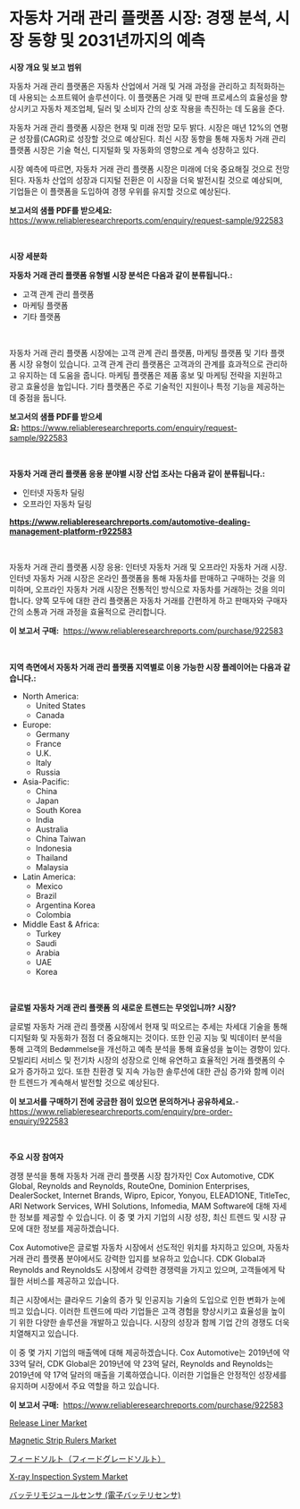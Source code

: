 <p><h1>자동차 거래 관리 플랫폼 시장: 경쟁 분석, 시장 동향 및 2031년까지의 예측</h1></p><p><strong>시장 개요 및 보고 범위</strong></p>
<p><p>자동차 거래 관리 플랫폼은 자동차 산업에서 거래 및 거래 과정을 관리하고 최적화하는 데 사용되는 소프트웨어 솔루션이다. 이 플랫폼은 거래 및 판매 프로세스의 효율성을 향상시키고 자동차 제조업체, 딜러 및 소비자 간의 상호 작용을 촉진하는 데 도움을 준다.</p><p>자동차 거래 관리 플랫폼 시장은 현재 및 미래 전망 모두 밝다. 시장은 매년 12%의 연평균 성장률(CAGR)로 성장할 것으로 예상된다. 최신 시장 동향을 통해 자동차 거래 관리 플랫폼 시장은 기술 혁신, 디지털화 및 자동화의 영향으로 계속 성장하고 있다.</p><p>시장 예측에 따르면, 자동차 거래 관리 플랫폼 시장은 미래에 더욱 중요해질 것으로 전망된다. 자동차 산업의 성장과 디지털 전환은 이 시장을 더욱 발전시킬 것으로 예상되며, 기업들은 이 플랫폼을 도입하여 경쟁 우위를 유지할 것으로 예상된다.</p></p>
<p><strong>보고서의 샘플 PDF를 받으세요:</strong> <a href="https://www.reliableresearchreports.com/enquiry/request-sample/922583">https://www.reliableresearchreports.com/enquiry/request-sample/922583</a></p>
<p>&nbsp;</p>
<p><strong>시장 세분화</strong></p>
<p><strong>자동차 거래 관리 플랫폼 유형별 시장 분석은 다음과 같이 분류됩니다.:</strong></p>
<p><ul><li>고객 관계 관리 플랫폼</li><li>마케팅 플랫폼</li><li>기타 플랫폼</li></ul></p>
<p>&nbsp;</p>
<p><p>자동차 거래 관리 플랫폼 시장에는 고객 관계 관리 플랫폼, 마케팅 플랫폼 및 기타 플랫폼 시장 유형이 있습니다. 고객 관계 관리 플랫폼은 고객과의 관계를 효과적으로 관리하고 유지하는 데 도움을 줍니다. 마케팅 플랫폼은 제품 홍보 및 마케팅 전략을 지원하고 광고 효율성을 높입니다. 기타 플랫폼은 주로 기술적인 지원이나 특정 기능을 제공하는 데 중점을 둡니다.</p></p>
<p><strong>보고서의 샘플 PDF를 받으세요:</strong>&nbsp;<a href="https://www.reliableresearchreports.com/enquiry/request-sample/922583">https://www.reliableresearchreports.com/enquiry/request-sample/922583</a></p>
<p>&nbsp;</p>
<p><strong> 자동차 거래 관리 플랫폼 응용 분야별 시장 산업 조사는 다음과 같이 분류됩니다.:</strong></p>
<p><ul><li>인터넷 자동차 딜링</li><li>오프라인 자동차 딜링</li></ul></p>
<p><strong><a href="https://www.reliableresearchreports.com/automotive-dealing-management-platform-r922583">https://www.reliableresearchreports.com/automotive-dealing-management-platform-r922583</a></strong></p>
<p>&nbsp;</p>
<p><p>자동차 거래 관리 플랫폼 시장 응용: 인터넷 자동차 거래 및 오프라인 자동차 거래 시장. 인터넷 자동차 거래 시장은 온라인 플랫폼을 통해 자동차를 판매하고 구매하는 것을 의미하며, 오프라인 자동차 거래 시장은 전통적인 방식으로 자동차를 거래하는 것을 의미합니다. 양쪽 모두에 대한 관리 플랫폼은 자동차 거래를 간편하게 하고 판매자와 구매자 간의 소통과 거래 과정을 효율적으로 관리합니다.</p></p>
<p><strong>이 보고서 구매:</strong>&nbsp; <a href="https://www.reliableresearchreports.com/purchase/922583">https://www.reliableresearchreports.com/purchase/922583</a></p>
<p>&nbsp;</p>
<p><strong>지역 측면에서 자동차 거래 관리 플랫폼 지역별로 이용 가능한 시장 플레이어는 다음과 같습니다.:</strong></p>
<p><ul>
    <li>
        North America:
        <ul>
            <li>United States</li>
            <li>Canada</li>
        </ul>
    </li>
    <li>
        Europe:
        <ul>
            <li>Germany</li>
            <li>France</li>
            <li>U.K.</li>
            <li>Italy</li>
            <li>Russia</li>
        </ul>
    </li>
    <li>
        Asia-Pacific:
        <ul>
            <li>China</li>
            <li>Japan</li>
            <li>South Korea</li>
            <li>India</li>
            <li>Australia</li>
            <li>China Taiwan</li>
            <li>Indonesia</li>
            <li>Thailand</li>
            <li>Malaysia</li>
        </ul>
    </li>
    <li>
        Latin America:
        <ul>
            <li>Mexico</li>
            <li>Brazil</li>
            <li>Argentina Korea</li>
            <li>Colombia</li>
        </ul>
    </li>
    <li>
        Middle East & Africa:
        <ul>
            <li>Turkey</li>
            <li>Saudi</li>
            <li>Arabia</li>
            <li>UAE</li>
            <li>Korea</li>
        </ul>
    </li>
    </ul></p>
<p>&nbsp;</p>
<p><strong>글로벌 자동차 거래 관리 플랫폼 의 새로운 트렌드는 무엇입니까? 시장?</strong></p>
<p><p>글로벌 자동차 거래 관리 플랫폼 시장에서 현재 및 떠오르는 추세는 차세대 기술을 통해 디지털화 및 자동화가 점점 더 중요해지는 것이다. 또한 인공 지능 및 빅데이터 분석을 통해 고객의 Bedømmelse을 개선하고 예측 분석을 통해 효율성을 높이는 경향이 있다. 모빌리티 서비스 및 전기차 시장의 성장으로 인해 유연하고 효율적인 거래 플랫폼의 수요가 증가하고 있다. 또한 친환경 및 지속 가능한 솔루션에 대한 관심 증가와 함께 이러한 트렌드가 계속해서 발전할 것으로 예상된다.</p></p>
<p><strong>이 보고서를 구매하기 전에 궁금한 점이 있으면 문의하거나 공유하세요.</strong>- <a href="https://www.reliableresearchreports.com/enquiry/pre-order-enquiry/922583">https://www.reliableresearchreports.com/enquiry/pre-order-enquiry/922583</a></p>
<p>&nbsp;</p>
<p><strong>주요 시장 참여자</strong></p>
<p><p>경쟁 분석을 통해 자동차 거래 관리 플랫폼 시장 참가자인 Cox Automotive, CDK Global, Reynolds and Reynolds, RouteOne, Dominion Enterprises, DealerSocket, Internet Brands, Wipro, Epicor, Yonyou, ELEAD1ONE, TitleTec, ARI Network Services, WHI Solutions, Infomedia, MAM Software에 대해 자세한 정보를 제공할 수 있습니다. 이 중 몇 가지 기업의 시장 성장, 최신 트렌드 및 시장 규모에 대한 정보를 제공하겠습니다.</p><p>Cox Automotive은 글로벌 자동차 시장에서 선도적인 위치를 차지하고 있으며, 자동차 거래 관리 플랫폼 분야에서도 강력한 입지를 보유하고 있습니다. CDK Global과 Reynolds and Reynolds도 시장에서 강력한 경쟁력을 가지고 있으며, 고객들에게 탁월한 서비스를 제공하고 있습니다.</p><p>최근 시장에서는 클라우드 기술의 증가 및 인공지능 기술의 도입으로 인한 변화가 눈에 띄고 있습니다. 이러한 트렌드에 따라 기업들은 고객 경험을 향상시키고 효율성을 높이기 위한 다양한 솔루션을 개발하고 있습니다. 시장의 성장과 함께 기업 간의 경쟁도 더욱 치열해지고 있습니다.</p><p>이 중 몇 가지 기업의 매출액에 대해 제공하겠습니다. Cox Automotive는 2019년에 약 33억 달러, CDK Global은 2019년에 약 23억 달러, Reynolds and Reynolds는 2019년에 약 17억 달러의 매출을 기록하였습니다. 이러한 기업들은 안정적인 성장세를 유지하며 시장에서 주요 역할을 하고 있습니다.</p></p>
<p><strong>이 보고서 구매:</strong>&nbsp;&nbsp;<a href="https://www.reliableresearchreports.com/purchase/922583">https://www.reliableresearchreports.com/purchase/922583</a></p>
<p><p><a href="https://github.com/markusgodoy/Market-Research-Report-List-3/blob/main/release-liner-market.md">Release Liner Market</a></p><p><a href="https://issuu.com/reportprime-2/docs/magnetic-strip-rulers-market-size-2030.pptx">Magnetic Strip Rulers Market</a></p><p><a href="https://github.com/TerrellConn/Market-Research-Report-List-1/blob/main/914316488102.md">フィードソルト（フィードグレードソルト）</a></p><p><a href="https://github.com/luckyshygirl/Market-Research-Report-List-4/blob/main/x-ray-inspection-system-market.md">X-ray Inspection System Market</a></p><p><a href="https://github.com/schmahlson/Market-Research-Report-List-1/blob/main/159996388101.md">バッテリモジュールセンサ (電子バッテリセンサ)</a></p></p>